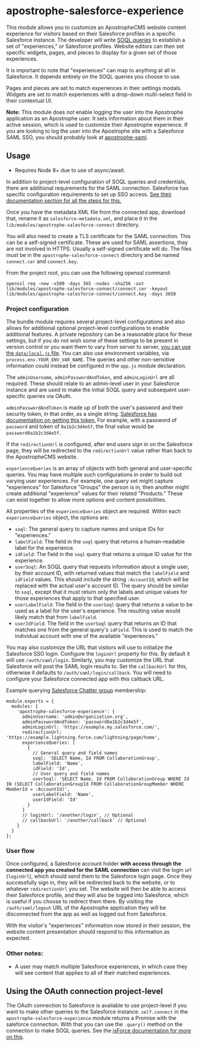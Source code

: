 # apostrophe-salesforce-experience

This module allows you to customize an ApostropheCMS website content experience for visitors based on their Salesforce profiles in a specific Salesforce instance. The developer will write [SOQL queries](https://developer.salesforce.com/docs/atlas.en-us.soql_sosl.meta/soql_sosl/sforce_api_calls_soql.htm) to establish a set of "experiences," or Salesforce profiles. Website editors can then set specific widgets, pages, and pieces to display for a given set of those experiences.

It is important to note that "experiences" can map to anything at all in Salesforce. It depends entirely on the SOQL queries you choose to use.

Pages and pieces are set to match experiences in their settings modals. Widgets are set to match experiences with a drop-down multi-select field in their contextual UI.

**Note:** This module does *not* enable logging the user into the Apostrophe application as an Apostrophe user. It sets information about them in their active session, which is used to customize their Apostrophe experience. If you are looking to log the user into the Apostrophe site with a Salesforce SAML SSO, you should probably look at [apostrophe-saml](https://github.com/apostrophecms/apostrophe-saml).

## Usage
- Requires Node 8+ due to use of async/await.

In addition to project-level configuration of SOQL queries and credentials, there are additional requirements for the SAML connection. Salesforce has specific configuration requirements to set up SSO access. [See their documentation section for all the steps for this.](https://developer.salesforce.com/docs/atlas.en-us.externalidentityImplGuide.meta/externalidentityImplGuide/external_identity_provide_sso_for_web_apps.htm)

Once you have the metadata XML file from the connected app, download that, rename it as `salesforce-metadata.xml`, and place it in the `lib/modules/apostrophe-salesforce-connect` directory.

You will also need to create a TLS certificate for the SAML connection. This can be a self-signed certificate.  These are used for SAML assertions, they are not involved in HTTPS. Usually a self-signed certificate will do. The files must be in the `apostrophe-salesforce-connect` directory and be named `connect.cer` and `connect.key`.

From the project root, you can use the following openssl command:

```
openssl req -new -x509 -days 365 -nodes -sha256 -out lib/modules/apostrophe-salesforce-connect/connect.cer -keyout lib/modules/apostrophe-salesforce-connect/connect.key -days 3650
```

### Project configuration

The bundle module requires several project-level configurations and also allows for additional optional project-level configurations to enable additional features. A private repository can be a reasonable place for these settings, but if you do not wish some of these settings to be present in version control or you want them to vary from server to server, [you can use the `data/local.js` file](https://docs.apostrophecms.org/apostrophe/tutorials/intermediate/deployment#minifying-assets). You can also use environment variables, via `process.env.YOUR_ENV_VAR_NAME`. The queries and other non-sensitive information could instead be configured in the `app.js` module declaration.

The `adminUsername`, `adminPasswordAndToken`, and `adminLoginUrl` are all required. These should relate to an admin-level user in your Salesforce instance and are used to make the initial SOQL query and subsequent user-specific queries via OAuth.

`adminPasswordAndToken` is made up of both the user's password and their security token, in that order, as a single string. [Salesforce has documentation on getting this token.](https://help.salesforce.com/articleView?id=user_security_token.htm&type=5) For example, with a password of `password` and token of `0a1b2c3d4e5f`, the final value would be `password0a1b2c3d4e5f`.

If the `redirectionUrl` is configured, after end users sign in on the Salesforce page, they will be redirected to the `redirectionUrl` value rather than back to the ApostropheCMS website.

`experienceQueries` is an array of objects with both general and user-specific queries. You may have multiple such configurations in order to build out varying user experiences. For example, one query set might capture "experiences" for Salesforce "Groups" the person is in, then another might create additional "experience" values for their related "Products." These can exist together to allow more options and content possibilities.

All properties of the `experienceQueries` object are required. Within each `experienceQueries` object, the options are:

- `soql`: The general query to capture names and unique IDs for "experiences."
- `labelField`: The field in the `soql` query that returns a human-readable label for the experience.
- `idField`: The field in the `soql` query that returns a unique ID value for the experience.
- `userSoql`: An SOQL query that requests information about a single user, by their account ID, with returned values that match the `labelField` and `idField` values. This should include the string `:AccountId`, which will be replaced with the actual user's account ID. The query should be similar to `soql`, except that it must return only the labels and unique values for those experiences that apply to that specified user.
- `userLabelField`: The field in the `userSoql` query that returns a value to be used as a label for the user's experience. The resulting value would likely match that from `labelField`.
- `userIdField`: The field in the `userSoql` query that returns an ID that matches one from the general query's `idField`. This is used to match the individual account with one of the available "experiences."

You may also customize the URL that visitors will use to initialize the Salesforce SSO login. Configure the `loginUrl` property for this. By default it will use `/auth/saml/login`. Similarly, you may customize the URL that Salesforce will post the SAML login results to. Set the `callbackUrl` for this, otherwise it defaults to `/auth/saml/login/callback`. You will need to configure your Salesforce connected app with this callback URL.

Example querying [Salesforce Chatter group](https://help.salesforce.com/articleView?id=user_groups.htm&type=5) membership:
```
module.exports = {
  modules: {
    'apostrophe-salesforce-experience': {
      adminUsername: 'admin@organization.org',
      adminPasswordAndToken: 'password0a1b2c3d4e5f',
      adminLoginUrl: 'https://example.my.salesforce.com/',
      redirectionUrl: 'https://example.lightning.force.com/lightning/page/home',
      experienceQueries: [
        {
          // General query and field names
          soql: 'SELECT Name, Id FROM CollaborationGroup',
          labelField: 'Name',
          idField: 'Id',
          // User query and field names
          userSoql: 'SELECT Name, Id FROM CollaborationGroup WHERE Id IN (SELECT CollaborationGroupId FROM CollaborationGroupMember WHERE MemberId = :AccountId)',
          userLabelField: 'Name',
          userIdField: 'Id'
        }
      ]
      // loginUrl: '/another/login', // Optional
      // callbackUrl: '/another/callback' // Optional
    }
  }
};
```

### User flow

Once configured, a Salesforce account holder **with access through the connected app you created for the SAML connection** can visit the login url (`loginUrl`), which should send them to the Salesforce login page. Once they successfully sign in, they will be redirected back to the website, or to whatever `redirectionUrl` you set. The website will then be able to access their Salesforce profile, and they will also be logged into Salesforce, which is useful if you choose to redirect them there. By visiting the `/auth/saml/logout` URL of the Apostrophe application they will be disconnected from the app as well as logged out from Salesforce.

With the visitor's "experiences" information now stored in their session, the website content presentation should respond to this information as expected.

### Other notes:

- A user may match multiple Salesforce experiences, in which case they will see content that applies to all of their matched experiences.

## Using the OAuth connection project-level

The OAuth connection to Salesforce is available to use project-level if you want to make other queries to the Salesforce instance. `self.connect` in the `apostrophe-salesforce-experience` module returns a Promise with the saleforce connection. With that you can use the `.query()` method on the connection to make SOQL queries. See the [jsForce documentation for more on this](https://jsforce.github.io/document/#query).